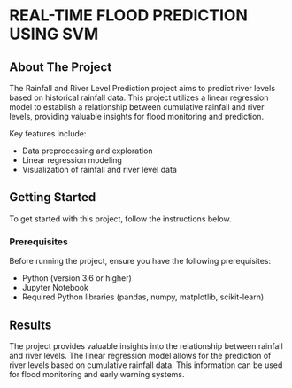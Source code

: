 # REAL-TIME FLOOD PREDICTION USING SVM

## About The Project

The Rainfall and River Level Prediction project aims to predict river levels based on historical rainfall data. This project utilizes a linear regression model to establish a relationship between cumulative rainfall and river levels, providing valuable insights for flood monitoring and prediction.

Key features include:
- Data preprocessing and exploration
- Linear regression modeling
- Visualization of rainfall and river level data

## Getting Started

To get started with this project, follow the instructions below.

### Prerequisites

Before running the project, ensure you have the following prerequisites:

- Python (version 3.6 or higher)
- Jupyter Notebook
- Required Python libraries (pandas, numpy, matplotlib, scikit-learn)

## Results

The project provides valuable insights into the relationship between rainfall and river levels. The linear regression model allows for the prediction of river levels based on cumulative rainfall data. This information can be used for flood monitoring and early warning systems.
